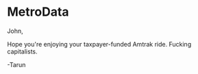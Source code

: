 # MetroData

John,

Hope you're enjoying your taxpayer-funded Amtrak ride.
Fucking capitalists.

-Tarun
